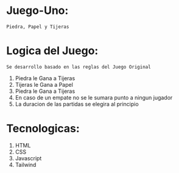 # Juego-Uno: 
    Piedra, Papel y Tijeras

# Logica del Juego:
    Se desarrollo basado en las reglas del Juego Original
1. Piedra le Gana a Tijeras
2. Tijeras le Gana a Papel
3. Piedra le Gana a Tijeras
4. En caso de un empate no se le sumara punto a ningun jugador
5. La duracion de las partidas se elegira al principio

# Tecnologicas:
1. HTML
2. CSS
3. Javascript
4. Tailwind
